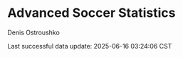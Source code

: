 # Advanced Soccer Statistics
Denis Ostroushko

<!-- gfm -->

Last successful data update: 2025-06-16 03:24:06 CST
